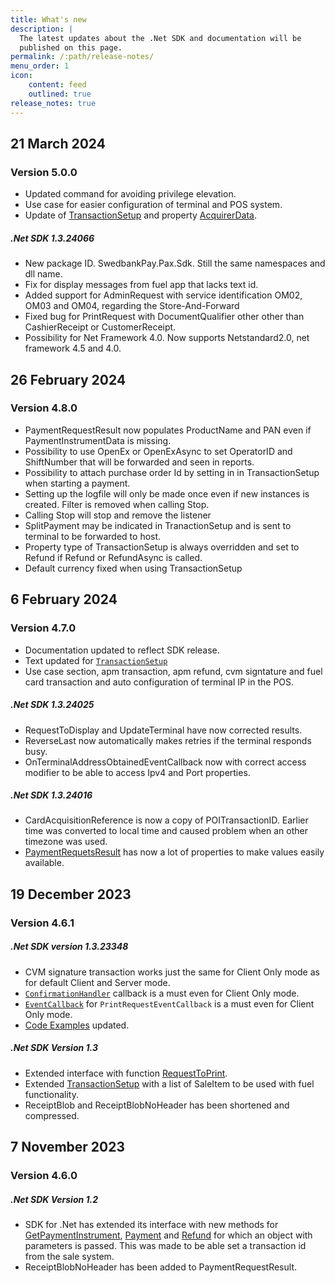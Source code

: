 ```yaml
---
title: What's new
description: |
  The latest updates about the .Net SDK and documentation will be
  published on this page.
permalink: /:path/release-notes/
menu_order: 1
icon:
    content: feed
    outlined: true
release_notes: true
---
```

## 21 March 2024

### Version 5.0.0

*   Updated command for avoiding privilege elevation.
*   Use case for easier configuration of terminal and POS system.
*   Update of [TransactionSetup][transactionsetup] and property [AcquirerData][acquirerdata].

##### .Net SDK 1.3.24066

*   New package ID. SwedbankPay.Pax.Sdk. Still the same namespaces and dll name.
*   Fix for display messages from fuel app that lacks text id.
*   Added support for AdminRequest with service identification OM02, OM03 and OM04, regarding the Store-And-Forward
*   Fixed bug for PrintRequest with DocumentQualifier other other than CashierReceipt or CustomerReceipt.
*   Possibility for Net Framework 4.0. Now supports Netstandard2.0, net framework 4.5 and 4.0.

## 26 February 2024

### Version 4.8.0

*   PaymentRequestResult now populates ProductName and PAN even if PaymentInstrumentData is missing.
*   Possibility to use OpenEx or OpenExAsync to set OperatorID and ShiftNumber that will be forwarded and seen in reports.
*   Possibility to attach purchase order Id by setting in in TransactionSetup when starting a payment.
*   Setting up the logfile will only be made once even if new instances is created. Filter is removed when calling Stop.
*   Calling Stop will stop and remove the listener
*   SplitPayment may be indicated in TranactionSetup and is sent to terminal to be forwarded to host.
*   Property type of TransactionSetup is always overridden and set to Refund if Refund or RefundAsync is called.
*   Default currency fixed when using TransactionSetup

## 6 February 2024

### Version 4.7.0

*   Documentation updated to reflect SDK release.
*   Text updated for [`TransactionSetup`][transactionsetup]
*   Use case section, apm transaction, apm refund, cvm signtature and fuel card transaction and auto configuration of terminal IP in the POS.

##### .Net SDK 1.3.24025

*   RequestToDisplay and UpdateTerminal have now corrected results.
*   ReverseLast now automatically makes retries if the terminal responds busy.
*   OnTerminalAddressObtainedEventCallback now with correct access modifier to be able to access Ipv4 and Port properties.

##### .Net SDK 1.3.24016

*   CardAcquisitionReference is now a copy of POITransactionID. Earlier time was converted to local time and caused problem when an other timezone was used.
*   [PaymentRequetsResult][paymentrequestresult] has now a lot of properties to make values easily available.

## 19 December 2023

### Version 4.6.1

##### .Net SDK version 1.3.23348

*   CVM signature transaction works just the same for Client Only mode as for default Client and Server mode.
*   [`ConfirmationHandler`][confirmationhandler] callback is a must even for Client Only mode.
*   [`EventCallback`][eventcallback] for `PrintRequestEventCallback` is a must even for Client Only mode.
*   [Code Examples][codeexamples] updated.

##### .Net SDK Version 1.3

*   Extended interface with function [RequestToPrint][requesttoprint].
*   Extended [TransactionSetup][transactionsetup] with a list of SaleItem to be used with fuel functionality.
*   ReceiptBlob and ReceiptBlobNoHeader has been shortened and compressed.

## 7 November 2023

### Version 4.6.0

##### .Net SDK Version 1.2

*   SDK for .Net has extended its interface with new methods for [GetPaymentInstrument][getpaymentinstrument],
[Payment][payment] and [Refund][refund] for which an object with parameters is passed. This was made to be able set a transaction id from the sale system.
*   ReceiptBlobNoHeader has been added to PaymentRequestResult.

[getpaymentinstrument]:/pax-terminal/NET/SwpTrmLib/Methods/handy/getpaymentinstrumentasync
[payment]: /pax-terminal/NET/SwpTrmLib/Methods/essential/paymentasync
[refund]: /pax-terminal/NET/SwpTrmLib/Methods/essential/refundasync
[requesttoprint]: /pax-terminal/NET/SwpTrmLib/Methods/handy/requesttoprint
[transactionsetup]: /pax-terminal/NET/includes/transactionsetup
[confirmationhandler]: /pax-terminal/NET/SwpTrmLib/ISwpTrmCallbackInterface
[eventcallback]: /pax-terminal/NET/SwpTrmLib/ISwpTrmCallbackInterface/
[codeexamples]: /pax-terminal/NET/CodeExamples
[paymentrequestresult]: /pax-terminal/NET/includes/paymentrequestresult
[acquirerdata]: /pax-terminal/NET/includes/acquirerdata
